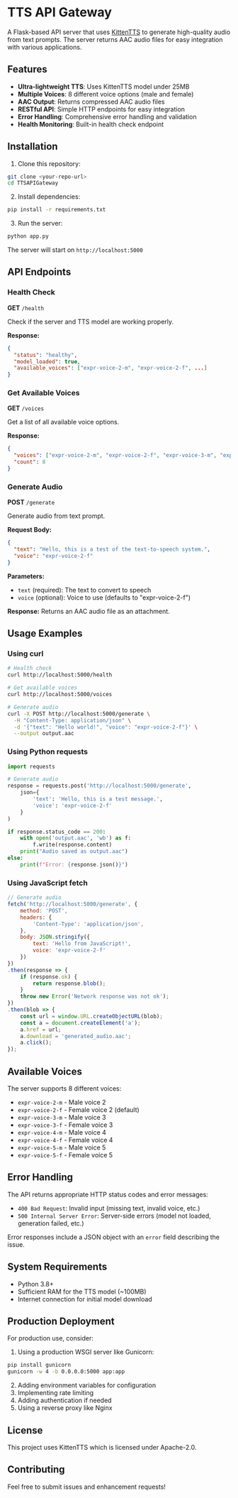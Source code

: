 # TTS API Gateway

A Flask-based API server that uses [KittenTTS](https://github.com/KittenML/KittenTTS) to generate high-quality audio from text prompts. The server returns AAC audio files for easy integration with various applications.

## Features

- **Ultra-lightweight TTS**: Uses KittenTTS model under 25MB
- **Multiple Voices**: 8 different voice options (male and female)
- **AAC Output**: Returns compressed AAC audio files
- **RESTful API**: Simple HTTP endpoints for easy integration
- **Error Handling**: Comprehensive error handling and validation
- **Health Monitoring**: Built-in health check endpoint

## Installation

1. Clone this repository:
```bash
git clone <your-repo-url>
cd TTSAPIGateway
```

2. Install dependencies:
```bash
pip install -r requirements.txt
```

3. Run the server:
```bash
python app.py
```

The server will start on `http://localhost:5000`

## API Endpoints

### Health Check
**GET** `/health`

Check if the server and TTS model are working properly.

**Response:**
```json
{
  "status": "healthy",
  "model_loaded": true,
  "available_voices": ["expr-voice-2-m", "expr-voice-2-f", ...]
}
```

### Get Available Voices
**GET** `/voices`

Get a list of all available voice options.

**Response:**
```json
{
  "voices": ["expr-voice-2-m", "expr-voice-2-f", "expr-voice-3-m", "expr-voice-3-f", "expr-voice-4-m", "expr-voice-4-f", "expr-voice-5-m", "expr-voice-5-f"],
  "count": 8
}
```

### Generate Audio
**POST** `/generate`

Generate audio from text prompt.

**Request Body:**
```json
{
  "text": "Hello, this is a test of the text-to-speech system.",
  "voice": "expr-voice-2-f"
}
```

**Parameters:**
- `text` (required): The text to convert to speech
- `voice` (optional): Voice to use (defaults to "expr-voice-2-f")

**Response:**
Returns an AAC audio file as an attachment.

## Usage Examples

### Using curl

```bash
# Health check
curl http://localhost:5000/health

# Get available voices
curl http://localhost:5000/voices

# Generate audio
curl -X POST http://localhost:5000/generate \
  -H "Content-Type: application/json" \
  -d '{"text": "Hello world!", "voice": "expr-voice-2-f"}' \
  --output output.aac
```

### Using Python requests

```python
import requests

# Generate audio
response = requests.post('http://localhost:5000/generate', 
    json={
        'text': 'Hello, this is a test message.',
        'voice': 'expr-voice-2-f'
    }
)

if response.status_code == 200:
    with open('output.aac', 'wb') as f:
        f.write(response.content)
    print("Audio saved as output.aac")
else:
    print(f"Error: {response.json()}")
```

### Using JavaScript fetch

```javascript
// Generate audio
fetch('http://localhost:5000/generate', {
    method: 'POST',
    headers: {
        'Content-Type': 'application/json',
    },
    body: JSON.stringify({
        text: 'Hello from JavaScript!',
        voice: 'expr-voice-2-f'
    })
})
.then(response => {
    if (response.ok) {
        return response.blob();
    }
    throw new Error('Network response was not ok');
})
.then(blob => {
    const url = window.URL.createObjectURL(blob);
    const a = document.createElement('a');
    a.href = url;
    a.download = 'generated_audio.aac';
    a.click();
});
```

## Available Voices

The server supports 8 different voices:

- `expr-voice-2-m` - Male voice 2
- `expr-voice-2-f` - Female voice 2 (default)
- `expr-voice-3-m` - Male voice 3
- `expr-voice-3-f` - Female voice 3
- `expr-voice-4-m` - Male voice 4
- `expr-voice-4-f` - Female voice 4
- `expr-voice-5-m` - Male voice 5
- `expr-voice-5-f` - Female voice 5

## Error Handling

The API returns appropriate HTTP status codes and error messages:

- `400 Bad Request`: Invalid input (missing text, invalid voice, etc.)
- `500 Internal Server Error`: Server-side errors (model not loaded, generation failed, etc.)

Error responses include a JSON object with an `error` field describing the issue.

## System Requirements

- Python 3.8+
- Sufficient RAM for the TTS model (~100MB)
- Internet connection for initial model download

## Production Deployment

For production use, consider:

1. Using a production WSGI server like Gunicorn:
```bash
pip install gunicorn
gunicorn -w 4 -b 0.0.0.0:5000 app:app
```

2. Adding environment variables for configuration
3. Implementing rate limiting
4. Adding authentication if needed
5. Using a reverse proxy like Nginx

## License

This project uses KittenTTS which is licensed under Apache-2.0.

## Contributing

Feel free to submit issues and enhancement requests!
